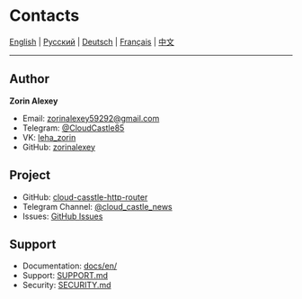 # Contacts

[English](**CONTACTS.md**) | [Русский](../../CONTACTS.md) | [Deutsch](../de/CONTACTS.md) | [Français](../fr/CONTACTS.md) | [中文](../zh/CONTACTS.md)

---

## Author

**Zorin Alexey**

- Email: zorinalexey59292@gmail.com
- Telegram: [@CloudCastle85](https://t.me/CloudCastle85)
- VK: [leha_zorin](https://vk.com/leha_zorin)
- GitHub: [zorinalexey](https://github.com/zorinalexey)

## Project

- GitHub: [cloud-casstle-http-router](https://github.com/zorinalexey/cloud-casstle-http-router)
- Telegram Channel: [@cloud_castle_news](https://t.me/cloud_castle_news)
- Issues: [GitHub Issues](https://github.com/zorinalexey/cloud-casstle-http-router/issues)

## Support

- Documentation: [docs/en/](../en/)
- Support: [SUPPORT.md](../../SUPPORT.md)
- Security: [SECURITY.md](../../SECURITY.md)
